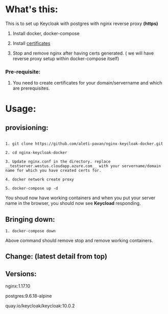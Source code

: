 What's this:
=========

This is to set up Keycloak with postgres with nginx reverse proxy __(https)__

1. Install docker, docker-compose

2. Install [certificates](https://www.digitalocean.com/community/tutorials/how-to-secure-nginx-with-let-s-encrypt-on-ubuntu-18-04)

3. Stop and remove nginx after having certs generated. ( we will have reverse proxy setup within docker-compose itself)


### Pre-requisite:

1. You need to create certificates for your domain/servername and which are prerequisites.


Usage:
=======

provisioning:
-------------

```

1. git clone https://github.com/aleti-pavan/nginx-keycloak-docker.git

2. cd nginx-keycloak-docker

3. Update nginx.conf in the directory. replace __testserver.westus.cloudapp.azure.com__ with your servername/domain name for which you have created certs for.

4. docker network create proxy

5. docker-compose up -d

```

You shoud now have working containers and when you put your server name in the browser, you should now see __Keycload__ responding.

Bringing down:
-------------
```
1. docker-compose down

```

Above command should remove stop and remove working containers.


Change: (latest detail from top)
------ 


Versions:
--------

nginx:1.17.10

postgres:9.6.18-alpine

quay.io/keycloak/keycloak:10.0.2